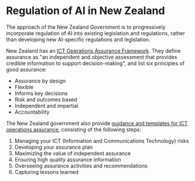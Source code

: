 # Regulation of AI in New Zealand

The approach of the New Zealand Government is to progressively incorporate regulation of AI into existing legislation and regulations, rather than developing new AI-specific regulations and legislation. 

New Zealand has an [ICT Operations Assurance Framework](https://www.digital.govt.nz/dmsdocument/129-aog-ict-operations-assurance-framework/html).
They define assurance as "an independent and objective assessment that provides credible information to support decision-making", 
and list six principles of good assurance:

* Assurance by design
* Flexible
* Informs key decisions
* Risk and outcomes based
* Independent and impartial
* Accountability

The New Zealand government also provide 
[guidance and templates for ICT operations assurance](https://www.digital.govt.nz/standards-and-guidance/governance/system-assurance/all-of-government-ict-operations-assurance-framework/guidance-and-templates-for-ict-operations-assurance/),
 consisting of the following steps:
 
1. Managing your ICT (Information and Communications Technology) risks
2. Developing your assurance plan
3. Maximizing the value of independent assurance
4. Ensuring high quality assurance information
5. Overseeing assurance activities and recommendations
6. Capturing lessons learned
